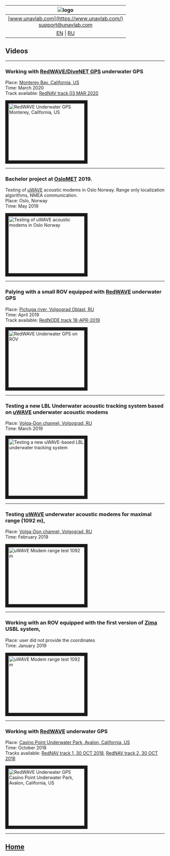 | ![logo](https://ucnl.github.io/documentation/sm_logo.png) |
| :---: |
| [www.unavlab.com](https://www.unavlab.com/) <br/> [support@unavlab.com](mailto:support@unavlab.com) |
| [EN](README.md) \| [RU](README_RU.md) |

## Videos

______  

### Working with [RedWAVE/DiveNET GPS](https://ucnl.github.io/Docs/EN/RedWAVE/RedWAVE_LBL_Deployment_maintenance_RedNAV_en.pdf) underwater GPS
Place: [Monterey Bay, California, US](https://goo.gl/maps/SZ3tC49dcVGnequB7)  
Time: March 2020  
Track available: [RedNAV track 03 MAR 2020](https://ucnl.github.io/Docs/EN/RedWAVE/rednav_track_03-03-2020.kml)

<a href="https://youtu.be/_2PoVsB1wEY" 
target="_blank"><img src="http://img.youtube.com/vi/_2PoVsB1wEY/0.jpg" 
alt="RedWAVE Underwater GPS Monterey, California, US" width="240" height="180" border="10" /></a>  

______  

### Bachelor project at [OsloMET](https://www.oslomet.no/) 2019. 
Testing of [uWAVE](https://ucnl.github.io/Docs/EN/Modems/uWAVE/uWAVE_Specification_en.pdf) acoustic modems in Oslo Norway. Range only localization algorithms, NMEA communication.  
Place: Oslo, Norway  
Time: May 2019

<a href="https://youtu.be/smN9p9jNdFo" 
target="_blank"><img src="http://img.youtube.com/vi/smN9p9jNdFo/0.jpg" 
alt="Testing of uWAVE acoustic modems in Oslo Norway" width="240" height="180" border="10" /></a>  

______  

### Palying with a small ROV equipped with [RedWAVE](https://ucnl.github.io/Docs/EN/RedWAVE/RedWAVE_LBL_Deployment_maintenance_RedNAV_en.pdf) underwater GPS
Place: [Pichuga river, Volgograd Oblast, RU](https://goo.gl/maps/Qix3nK84i7inM3FGA)  
Time: April 2019  
Track available: [RedNODE track 18-APR-2019](https://ucnl.github.io/Docs/RU/RedWAVE/rednode_track_18042019.kml)  

<a href="https://youtu.be/xaVfjhPIURc" 
target="_blank"><img src="http://img.youtube.com/vi/xaVfjhPIURc/0.jpg" 
alt="RedWAVE Underwater GPS on ROV" width="240" height="180" border="10" /></a>  

______  

### Testing a new LBL Underwater acoustic tracking system based on [uWAVE](https://ucnl.github.io/Docs/EN/Modems/uWAVE/uWAVE_Specification_en.pdf) underwater acoustic modems
Place: [Volga-Don channel, Volgograd, RU](https://goo.gl/maps/CjX8y9tyPrKtrrA47)  
Time: March 2019

<a href="https://youtu.be/UHfTv7TtABU" 
target="_blank"><img src="http://img.youtube.com/vi/UHfTv7TtABU/0.jpg" 
alt="Testing a new uWAVE-based LBL underwater tracking system" width="240" height="180" border="10" /></a>  

______  

### Testing [uWAVE](https://ucnl.github.io/Docs/EN/Modems/uWAVE/uWAVE_Specification_en.pdf) underwater acoustic modems for maximal range (1092 m), 
Place: [Volga-Don channel, Volgograd, RU](https://goo.gl/maps/CjX8y9tyPrKtrrA47)  
Time: February 2019

<a href="https://youtu.be/Z1bVerVecY0"
target="_blank"><img src="http://img.youtube.com/vi/Z1bVerVecY0/0.jpg" 
alt="uWAVE Modem range test 1092 m" width="240" height="180" border="10" /></a>  

______  

### Working with an ROV equipped with the first version of [Zima](https://ucnl.github.io/Docs/EN/Modems/uWAVE/uWAVE_Specification_en.pdf) USBL system, 
Place: user did not provide the coordinates  
Time: January 2019

<a href="https://youtu.be/fy9CjD4cgak"
target="_blank"><img src="http://img.youtube.com/vi/fy9CjD4cgak/0.jpg" 
alt="uWAVE Modem range test 1092 m" width="240" height="180" border="10" /></a>  

______  

### Working with [RedWAVE](https://ucnl.github.io/Docs/EN/RedWAVE/RedWAVE_LBL_Deployment_maintenance_RedNAV_en.pdf) underwater GPS
Place: [Casino Point Underwater Park, Avalon, California, US](https://goo.gl/maps/Qv7d9sCtDehMiVtg9)  
Time: October 2018  
Tracks available: [RedNAV track 1, 30 OCT 2018](https://ucnl.github.io/Docs/EN/RedWAVE/rednav_track_30-10-2018_13-40.kml), [RedNAV track 2, 30 OCT 2018](https://ucnl.github.io/Docs/EN/RedWAVE/rednav_track_30-10-2018_21-42.kml)  

<a href="https://youtu.be/nqmbPgxIonM" 
target="_blank"><img src="http://img.youtube.com/vi/nqmbPgxIonM/0.jpg" 
alt="RedWAVE Underwater GPS Casino Point Underwater Park, Avalon, California, US" width="240" height="180" border="10" /></a>  

______  


## [Home](README.md)
